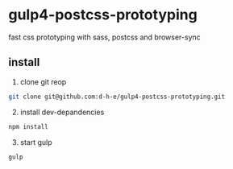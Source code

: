 # gulp4-postcss-prototyping
fast css prototyping with sass, postcss and browser-sync

## install

1. clone git reop

```sh
git clone git@github.com:d-h-e/gulp4-postcss-prototyping.git
```

2. install dev-depandencies

```sh
npm install
```

3. start gulp

```sh
gulp
```
